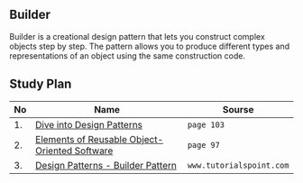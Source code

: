 ## Builder 
Builder is a creational design pattern that lets you construct
complex objects step by step. The pattern allows you to
produce different types and representations of an object using
the same construction code.

## Study Plan  

|No|Name|Sourse|
|---|---|---|
|1.|[Dive into Design Patterns](https://github.com/abbos0123/Computer-Science-Books/blob/main/Design-Patterns/Dive%20into%20Design%20Patterns.pdf)|```page 103```|
|2.|[Elements of Reusable Object-Oriented Software](https://github.com/abbos0123/Computer-Science-Books/blob/main/Design-Patterns/Elements%20of%20Resusable%20Object-Oriented%20Software.pdf)|```page 97```|
|3.|[Design Patterns - Builder Pattern](https://github.com/abbos0123/Computer-Science-Books/blob/main/Design-Patterns/Practice/Creational-Design-Patterns/Builder/Design%20Patterns%20-%20Builder%20Pattern.pdf)|```www.tutorialspoint.com```|
